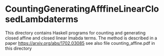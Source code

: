 # CountingGeneratingAfffineLinearClosedLambdaterms
This directory contains Haskell programs for counting and generating closed affine and closed linear lmabda terms.
The method is described in a paper https://arxiv.org/abs/1702.03085
see also file counting_affine.pdf in this directory
